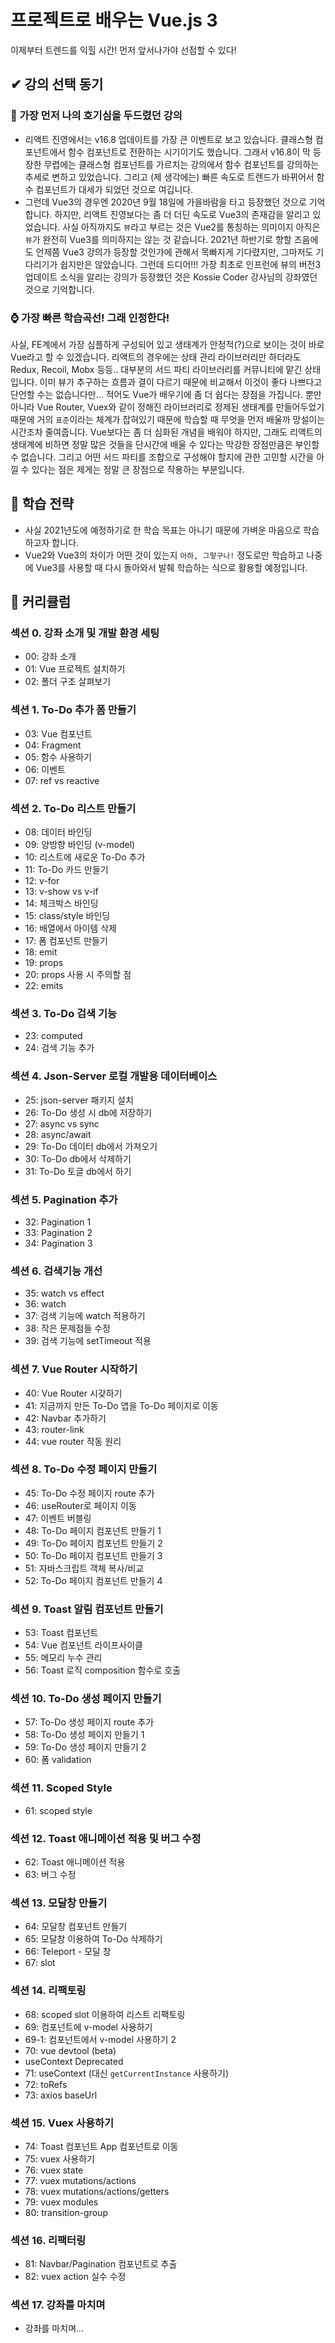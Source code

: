 # 프로젝트로 배우는 Vue.js 3

이제부터 트렌드를 익힐 시간! 먼저 앞서나가야 선점할 수 있다!

## ✔ 강의 선택 동기

### 👏 가장 먼저 나의 호기심을 두드렸던 강의

- 리액트 진영에서는 v16.8 업데이트를 가장 큰 이벤트로 보고 있습니다. 클래스형 컴포넌트에서 함수 컴포넌트로 전환하는 시기이기도 했습니다.
  그래서 v16.8이 막 등장한 무렵에는 클래스형 컴포넌트를 가르치는 강의에서 함수 컴포넌트를 강의하는 추세로 변하고 있었습니다.
  그리고 (제 생각에는) 빠른 속도로 트렌드가 바뀌어서 함수 컴포넌트가 대세가 되었던 것으로 여깁니다.
- 그런데 Vue3의 경우엔 2020년 9월 18일에 가을바람을 타고 등장했던 것으로 기억합니다.
  하지만, 리액트 진영보다는 좀 더 더딘 속도로 Vue3의 존재감을 알리고 있었습니다.
  사실 아직까지도 `뷰`라고 부르는 것은 Vue2를 통칭하는 의미이지 아직은 `뷰`가 완전히 Vue3를 의미하지는 않는 것 같습니다.
  2021년 하반기로 향할 즈음에도 언제쯤 Vue3 강의가 등장할 것인가에 관해서 목빠지게 기다렸지만, 그마저도 기다리기가 쉽지만은 않았습니다.
  그런데 드디어!!! 가장 최초로 인프런에 뷰의 버전3 업데이트 소식을 알리는 강의가 등장했던 것은 Kossie Coder 강사님의 강좌였던 것으로 기억합니다.

### ⌚ 가장 빠른 학습곡선! 그래 인정한다!

사실, FE계에서 가장 심플하게 구성되어 있고 생태계가 안정적(?)으로 보이는 것이 바로 Vue라고 할 수 있겠습니다.
리액트의 경우에는 상태 관리 라이브러리만 하더라도 Redux, Recoil, Mobx 등등.. 대부분의 서드 파티 라이브러리를 커뮤니티에 맡긴 상태입니다.
이미 뷰가 추구하는 흐름과 결이 다르기 때문에 비교해서 이것이 좋다 나쁘다고 단언할 수는 없습니다만...
적어도 Vue가 배우기에 좀 더 쉽다는 장점을 가집니다.
뿐만 아니라 Vue Router, Vuex와 같이 정해진 라이브러리로 정제된 생태계를 만들어두었기 때문에 거의 `표준`이라는 체계가 잡혀있기 때문에 학습할 때 무엇을 먼저 배울까 망설이는 시간조차 줄여줍니다.
Vue보다는 좀 더 심화된 개념을 배워야 하지만, 그래도 리액트의 생태계에 비하면 정말 많은 것들을 단시간에 배울 수 있다는 막강한 장점만큼은 부인할 수 없습니다.
그리고 어떤 서드 파티를 조합으로 구성해야 할지에 관한 고민할 시간을 아낄 수 있다는 점은 제게는 정말 큰 장점으로 작용하는 부분입니다.

## 🚩 학습 전략

- 사실 2021년도에 예정하기로 한 학습 목표는 아니기 때문에 가벼운 마음으로 학습하고자 합니다.
- Vue2와 Vue3의 차이가 어떤 것이 있는지 `아하, 그렇구나!` 정도로만 학습하고 나중에 Vue3를 사용할 때 다시 돌아와서 발췌 학습하는 식으로 활용할 예정입니다.

## 📕 커리큘럼

### 섹션 0. 강좌 소개 및 개발 환경 세팅

- 00: 강좌 소개
- 01: Vue 프로젝트 설치하기
- 02: 폴더 구조 살펴보기

### 섹션 1. To-Do 추가 폼 만들기

- 03: Vue 컴포넌트
- 04: Fragment
- 05: 함수 사용하기
- 06: 이벤트
- 07: ref vs reactive

### 섹션 2. To-Do 리스트 만들기

- 08: 데이터 바인딩
- 09: 양방향 바인딩 (v-model)
- 10: 리스트에 새로운 To-Do 추가
- 11: To-Do 카드 만들기
- 12: v-for
- 13: v-show vs v-if
- 14: 체크박스 바인딩
- 15: class/style 바인딩
- 16: 배열에서 아이템 삭제
- 17: 폼 컴포넌트 만들기
- 18: emit
- 19: props
- 20: props 사용 시 주의할 점
- 22: emits


### 섹션 3. To-Do 검색 기능

- 23: computed
- 24: 검색 기능 추가

### 섹션 4. Json-Server 로컬 개발용 데이터베이스

- 25: json-server 패키지 설치
- 26: To-Do 생성 시 db에 저장하기
- 27: async vs sync
- 28: async/await
- 29: To-Do 데이터 db에서 가져오기
- 30: To-Do db에서 삭제하기
- 31: To-Do 토글 db에서 하기

### 섹션 5. Pagination 추가

- 32: Pagination 1
- 33: Pagination 2
- 34: Pagination 3

### 섹션 6. 검색기능 개선

- 35: watch vs effect
- 36: watch
- 37: 검색 기능에 watch 적용하기
- 38: 작은 문제점들 수정
- 39: 검색 기능에 setTimeout 적용

### 섹션 7. Vue Router 시작하기

- 40: Vue Router 시갖하기
- 41: 지금까지 만든 To-Do 앱을 To-Do 페이지로 이동
- 42: Navbar 추가하기
- 43: router-link
- 44: vue router 작동 원리

### 섹션 8. To-Do 수정 페이지 만들기

- 45: To-Do 수정 페이지 route 추가
- 46: useRouter로 페이지 이동
- 47: 이벤트 버블링
- 48: To-Do 페이지 컴포넌트 만들기 1
- 49: To-Do 페이지 컴포넌트 만들기 2
- 50: To-Do 페이지 컴포넌트 만들기 3
- 51: 자바스크립트 객체 복사/비교
- 52: To-Do 페이지 컴포넌트 만들기 4

### 섹션 9. Toast 알림 컴포넌트 만들기

- 53: Toast 컴포넌트
- 54: Vue 컴포넌트 라이프사이클
- 55: 메모리 누수 관리
- 56: Toast 로직 composition 함수로 호출

### 섹션 10. To-Do 생성 페이지 만들기

- 57: To-Do 생성 페이지 route 추가
- 58: To-Do 생성 페이지 만들기 1
- 59: To-Do 생성 페이지 만들기 2
- 60: 폼 validation

### 섹션 11. Scoped Style

- 61: scoped style

### 섹션 12. Toast 애니메이션 적용 및 버그 수정

- 62: Toast 애니메이션 적용
- 63: 버그 수정

### 섹션 13. 모달창 만들기

- 64: 모달창 컴포넌트 만들기
- 65: 모달창 이용하여 To-Do 삭제하기
- 66: Teleport - 모달 창
- 67: slot

### 섹션 14. 리팩토링

- 68: scoped slot 이용하여 리스트 리팩토링
- 69: 컴포넌트에 v-model 사용하기
- 69-1: 컴포넌트에서 v-model 사용하기 2
- 70: vue devtool (beta)
- useContext Deprecated
- 71: useContext (대신 `getCurrentInstance` 사용하기)
- 72: toRefs
- 73: axios baseUrl

### 섹션 15. Vuex 사용하기

- 74: Toast 컴포넌트 App 컴포넌트로 이동
- 75: vuex 사용하기
- 76: vuex state
- 77: vuex mutations/actions
- 78: vuex mutations/actions/getters
- 79: vuex modules
- 80: transition-group

### 섹션 16. 리팩터링

- 81: Navbar/Pagination 컴포넌트로 추출
- 82: vuex action 실수 수정

### 섹션 17. 강좌를 마치며

- 강좌를 마치며...
